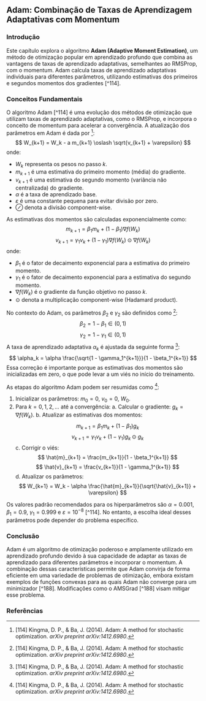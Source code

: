 ## Adam: Combinação de Taxas de Aprendizagem Adaptativas com Momentum
### Introdução
Este capítulo explora o algoritmo **Adam (Adaptive Moment Estimation)**, um método de otimização popular em aprendizado profundo que combina as vantagens de taxas de aprendizado adaptativas, semelhantes ao RMSProp, com o momentum. Adam calcula taxas de aprendizado adaptativas individuais para diferentes parâmetros, utilizando estimativas dos primeiros e segundos momentos dos gradientes [^114].

### Conceitos Fundamentais
O algoritmo Adam [^114] é uma evolução dos métodos de otimização que utilizam taxas de aprendizado adaptativas, como o RMSProp, e incorpora o conceito de momentum para acelerar a convergência. A atualização dos parâmetros em Adam é dada por [^1]:
$$
W_{k+1} = W_k - a m_{k+1} \oslash \sqrt{v_{k+1} + \varepsilon}
$$
onde:

*   $W_k$ representa os pesos no passo $k$.
*   $m_{k+1}$ é uma estimativa do primeiro momento (média) do gradiente.
*   $v_{k+1}$ é uma estimativa do segundo momento (variância não centralizada) do gradiente.
*   $\alpha$ é a taxa de aprendizado base.
*   $\varepsilon$ é uma constante pequena para evitar divisão por zero.
*   $\oslash$ denota a divisão component-wise.

As estimativas dos momentos são calculadas exponencialmente como:
$$
m_{k+1} = \beta_1 m_k + (1 - \beta_1)\nabla f(W_k)
$$
$$
v_{k+1} = \gamma_1 v_k + (1 - \gamma_1)\nabla f(W_k) \odot \nabla f(W_k)
$$
onde:

*   $\beta_1$ é o fator de decaimento exponencial para a estimativa do primeiro momento.
*   $\gamma_1$ é o fator de decaimento exponencial para a estimativa do segundo momento.
*   $\nabla f(W_k)$ é o gradiente da função objetivo no passo $k$.
*   $\odot$ denota a multiplicação component-wise (Hadamard product).

No contexto do Adam, os parâmetros $\beta_2$ e $\gamma_2$ são definidos como [^1]:
$$
\beta_2 = 1 - \beta_1 \in (0, 1)
$$
$$
\gamma_2 = 1 - \gamma_1 \in (0, 1)
$$
A taxa de aprendizado adaptativa $\alpha_k$ é ajustada da seguinte forma [^1]:
$$
\alpha_k = \alpha \frac{\sqrt{1 - \gamma_1^{k+1}}}{1 - \beta_1^{k+1}}
$$
Essa correção é importante porque as estimativas dos momentos são inicializadas em zero, o que pode levar a um viés no início do treinamento.

As etapas do algoritmo Adam podem ser resumidas como [^1]:

1.  Inicializar os parâmetros: $m_0 = 0$, $v_0 = 0$, $W_0$.
2.  Para $k = 0, 1, 2, ...$ até a convergência:
    a. Calcular o gradiente: $g_k = \nabla f(W_k)$.
    b. Atualizar as estimativas dos momentos:
    $$
    m_{k+1} = \beta_1 m_k + (1 - \beta_1)g_k
    $$
    $$
    v_{k+1} = \gamma_1 v_k + (1 - \gamma_1)g_k \odot g_k
    $$
    c. Corrigir o viés:
    $$
    \hat{m}_{k+1} = \frac{m_{k+1}}{1 - \beta_1^{k+1}}
    $$
    $$
    \hat{v}_{k+1} = \frac{v_{k+1}}{1 - \gamma_1^{k+1}}
    $$
    d. Atualizar os parâmetros:
    $$
    W_{k+1} = W_k - \alpha \frac{\hat{m}_{k+1}}{\sqrt{\hat{v}_{k+1}} + \varepsilon}
    $$

Os valores padrão recomendados para os hiperparâmetros são $\alpha = 0.001$, $\beta_1 = 0.9$, $\gamma_1 = 0.999$ e $\varepsilon = 10^{-8}$ [^114]. No entanto, a escolha ideal desses parâmetros pode depender do problema específico.

### Conclusão
Adam é um algoritmo de otimização poderoso e amplamente utilizado em aprendizado profundo devido à sua capacidade de adaptar as taxas de aprendizado para diferentes parâmetros e incorporar o momentum. A combinação dessas características permite que Adam convirja de forma eficiente em uma variedade de problemas de otimização, embora existam exemplos de funções convexas para as quais Adam não converge para um minimizador [^188]. Modificações como o AMSGrad [^188] visam mitigar esse problema.

### Referências
[^1]: [114] Kingma, D. P., & Ba, J. (2014). Adam: A method for stochastic optimization. *arXiv preprint arXiv:1412.6980*.
[^2]: [188] Reddi, S. J., Kale, S., & Kumar, S. (2019). On the convergence of adam and beyond. *arXiv preprint arXiv:1904.09237*.
[^3]: [1] (Informações extraídas diretamente do contexto fornecido.)

<!-- END -->